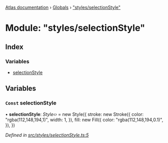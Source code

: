 [Atlas documentation](../README.md) › [Globals](../globals.md) › ["styles/selectionStyle"](_styles_selectionstyle_.md)

# Module: "styles/selectionStyle"

## Index

### Variables

* [selectionStyle](_styles_selectionstyle_.md#const-selectionstyle)

## Variables

### `Const` selectionStyle

• **selectionStyle**: *Style‹›* = new Style({
  stroke: new Stroke({
    color: "rgba(112,148,194,1)",
    width: 1,
  }),
  fill: new Fill({
    color: "rgba(112,148,194,0.1)",
  }),
})

*Defined in [src/styles/selectionStyle.ts:5](https://github.com/chronark/atlas/blob/f6d4b61/src/styles/selectionStyle.ts#L5)*
